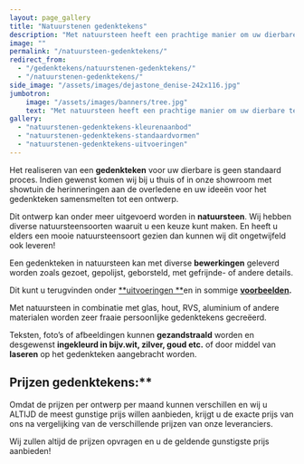 ```yaml
---
layout: page_gallery
title: "Natuurstenen gedenktekens"
description: "Met natuursteen heeft een prachtige manier om uw dierbare te herinneren. Het realiseren van een gedenkteken voor uw dierbare is geen standaard proces."
image: ""
permalink: "/natuursteen-gedenktekens/"
redirect_from:
  - "/gedenktekens/natuurstenen-gedenktekens/"
  - "/natuurstenen-gedenktekens/"
side_image: "/assets/images/dejastone_denise-242x116.jpg"
jumbotron:
    image: "/assets/images/banners/tree.jpg"
    text: "Met natuursteen heeft een prachtige manier om uw dierbare te herinneren."
gallery: 
  - "natuurstenen-gedenktekens-kleurenaanbod"
  - "natuurstenen-gedenktekens-standaardvormen"
  - "natuurstenen-gedenktekens-uitvoeringen"
---
```


Het realiseren van een **gedenkteken** voor uw dierbare is geen standaard proces. Indien gewenst komen wij bij u thuis of in onze showroom met showtuin de herinneringen aan de overledene en uw ideeën voor het gedenkteken samensmelten tot een ontwerp.

Dit ontwerp kan onder meer uitgevoerd worden in **natuursteen**. Wij hebben diverse natuursteensoorten waaruit u een keuze kunt maken. En heeft u elders een mooie natuursteensoort gezien dan kunnen wij dit ongetwijfeld ook leveren!

Een gedenkteken in natuursteen kan met diverse **bewerkingen** geleverd worden zoals gezoet, gepolijst, geborsteld, met gefrijnde- of andere details.

Dit kunt u terugvinden onder [**uitvoeringen **](/gedenktekens-natuursteen/)en in sommige **[voorbeelden](/gedenktekens-natuursteen/).**

Met natuursteen in combinatie met glas, hout, RVS, aluminium of andere materialen worden zeer fraaie persoonlijke gedenktekens gecreëerd.

Teksten, foto’s of afbeeldingen kunnen **gezandstraald** worden en desgewenst **ingekleurd in bijv.wit, zilver, goud etc.** of door middel van **laseren** op het gedenkteken aangebracht worden.

## Prijzen gedenktekens:**

Omdat de prijzen per ontwerp per maand kunnen verschillen en wij u ALTIJD de meest gunstige prijs willen aanbieden, krijgt u de exacte prijs van ons na vergelijking van de verschillende prijzen van onze leveranciers.

Wij zullen altijd de prijzen opvragen en u de geldende gunstigste prijs aanbieden!


